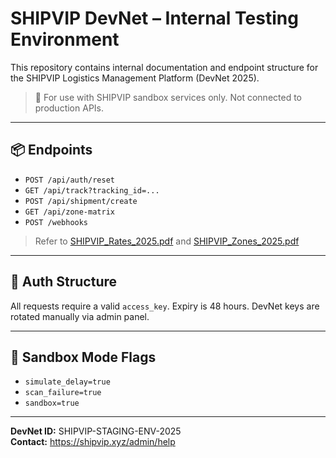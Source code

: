 # SHIPVIP DevNet – Internal Testing Environment

This repository contains internal documentation and endpoint structure for the SHIPVIP Logistics Management Platform (DevNet 2025).

> 🚫 For use with SHIPVIP sandbox services only. Not connected to production APIs.

---

## 📦 Endpoints

- `POST /api/auth/reset`
- `GET /api/track?tracking_id=...`
- `POST /api/shipment/create`
- `GET /api/zone-matrix`
- `POST /webhooks`

> Refer to [SHIPVIP_Rates_2025.pdf](docs/SHIPVIP_Rates_2025.pdf) and [SHIPVIP_Zones_2025.pdf](docs/SHIPVIP_Zones_2025.pdf)

---

## 🔐 Auth Structure

All requests require a valid `access_key`. Expiry is 48 hours. DevNet keys are rotated manually via admin panel.

---

## 🧪 Sandbox Mode Flags

- `simulate_delay=true`
- `scan_failure=true`
- `sandbox=true`

---

**DevNet ID:** SHIPVIP-STAGING-ENV-2025  
**Contact:** https://shipvip.xyz/admin/help



